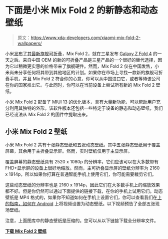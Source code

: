 # 下面是小米 Mix Fold 2 的新静态和动态壁纸

> 原文：<https://www.xda-developers.com/xiaomi-mix-fold-2-wallpapers/>

小米[发布了其最新旗舰可折叠](https://www.xda-developers.com/xiaomis-mix-fold-2-launch/)，Mix Fold 2，就在三星发布 [Galaxy Z Fold 4](https://www.xda-developers.com/samsung-galaxy-z-fold-4-hands-on/) 的一天之后。来自中国 OEM 的新的可折叠产品是三星产品的一个很好的替代选择，因为它以稍微更实惠的价格带来了旗舰硬件。然而，Mix Fold 2 仅在中国发售，小米尚未分享任何将其带到其他地区的计划。如果你在市场上寻找一款新的旗舰可折叠手机，并且 Mix Fold 2 符合你的心意，你可以从中国进口它，或者等待该公司在你的国家推出它。与此同时，你可以在当前设备上尝试所有新的 Mix Fold 2 壁纸。

小米 Mix Fold 2 配备了 MIUI 13 的优化版本，具有大量新功能，可以帮助用户充分利用其独特的外形。该软件版本还包括一些特定于设备的静态和动态壁纸，我们已经设法从 Mix Fold 2 的固件中提取出来。

## 小米 Mix Fold 2 壁纸

小米 Mix Fold 2 共有十张静态壁纸和五张动态壁纸。其中五张静态壁纸用于覆盖屏幕，其余用于主折叠显示屏。然而，实时壁纸仅用于主显示屏。

覆盖屏幕的静态壁纸具有 2520 x 1080p 的分辨率，它们应该可以在大多数带有 FHD+显示屏的设备上很好地缩放。然而，主可折叠显示屏的壁纸分辨率为 2160 x 1914p，所以如果你打算在普通智能手机上使用它们，你可能需要裁剪它们。

这些动态壁纸的分辨率也是 2160 x 1914p，因此它们在大多数手机上的缩放效果都不好。但是你仍然可以通过下面提供的链接下载，在你的手机上试用它们。动态壁纸是 MP4 格式的，如果你不知道如何在手机上设置它们，你可以查看我们在[上的指南，如何在 Android](https://www.xda-developers.com/how-to-set-videos-as-live-wallpapers-android/) 上将视频设置为动态壁纸。以下视频预告了全部五张现场壁纸。

注意，上面图库中的静态壁纸是压缩的。您可以从以下链接下载全分辨率文件。

**[下载 Mix Fold 2 壁纸](https://www.androidfilehost.com/?fid=15664248565197203250)**